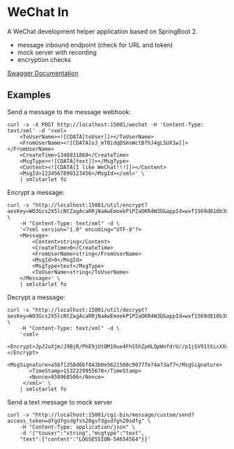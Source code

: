 # WeChat In

A WeChat development helper application based on SpringBoot 2.
- message inbound endpoint (check for URL and token)
- mock server with recording
- encryption checks

[Swagger Documentation](http://localhost:15001/swagger-ui.html)

## Examples
Send a message to the message webhook:
```
curl -s -X POST http://localhost:15001/wechat -H 'Content-Type: text/xml' -d '<xml>
	<ToUserName><![CDATA[toUser]]></ToUserName>
	<FromUserName><![CDATA[oJ_mT0idqDSmsWctBfhJ4gLSUX1w]]></FromUserName>
	<CreateTime>1348831860</CreateTime>
	<MsgType><![CDATA[text]]></MsgType>
	<Content><![CDATA[I like WeChat!!!]]></Content>
	<MsgId>1234567890123456</MsgId></xml>' \
	| xmlstarlet fo
```

Encrypt a message:
```
curl -s "http://localhost:15001/util/encrypt?aesKey=WO3Gcs2X5lcNtZagAcaRRjNaAwEmoekP1P2aOKR4W3D&appId=wxf1569d816b304d28&token=weixin" \
    -H "Content-Type: text/xml" -d \
    '<?xml version="1.0" encoding="UTF-8"?>
    <Message>
        <Content>string</Content>
        <CreateTime>0</CreateTime>
        <FromUserName>string</FromUserName>
        <MsgId>0</MsgId>
        <MsgType>text</MsgType>
        <ToUserName>string</ToUserName>
    </Message>' \
    | xmlstarlet fo
```

Decrypt a message:
```
curl -s "http://localhost:15001/util/decrypt?aesKey=WO3Gcs2X5lcNtZagAcaRRjNaAwEmoekP1P2aOKR4W3D&appId=wxf1569d816b304d28&token=weixin" \
    -H "Content-Type: text/xml" -d \
    '<xml>
       <Encrypt>JpJ2oXjm/J9BjR/PhE9jUtOM10ue4Fh55hZpHLQpWnfdrU//p1jSV91tXicXXveun8c9SdGR5iXeGYimUrh4SyHHaawTgX1PWxVOS/Jj0E63w1CQ4/chWWvb0xsl5WA0cUpyS/uX6lBgLXQmJJGNbMmHD4mdj9U23fp5P9DfMpZqlA/kAUYVjYiPRTL+yMcAdBzGTzxPuAWTlBgj0/KL9svLrDK6m66EoS6ISazvrS8t8VhsnyvNZ0ieVrIOxOWiBJEmtNsd8gODllMJ5TmMUrNCCWzZbeSqii3nTDB3xVo=</Encrypt>
       <MsgSignature>a5bf1358d6bf843b0e5621508c90777e74a73af7</MsgSignature>
       <TimeStamp>1532229955678</TimeStamp>
       <Nonce>850968506</Nonce>
     </xml>' \
    | xmlstarlet fo
```

Send a text message to mock server
```
curl -v "http://localhost:15001/cgi-bin/message/custom/send?access_token=dfgdfgsdgfs%20gsfdgsdfg%20sdfg" \
    -H "Content-Type: application/json" \
    -d '{"touser":"string","msgtype":"text",
    "text":{"content":"LOGSESSION-54654564"}}'
```
